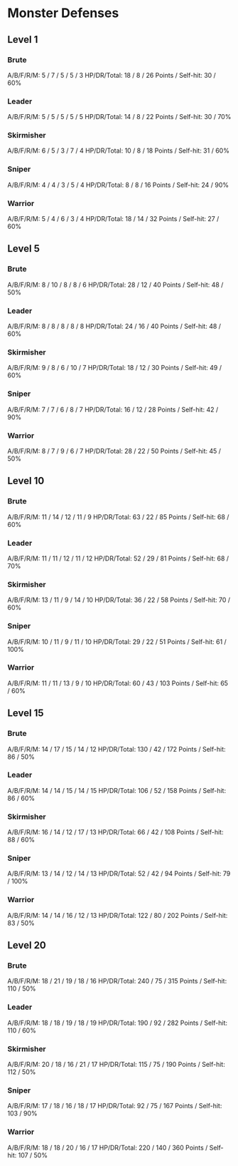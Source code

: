 # Monster Defenses

## Level 1

### Brute
A/B/F/R/M: 5 / 7 / 5 / 5 / 3
HP/DR/Total: 18 / 8 / 26
Points / Self-hit: 30 / 60%

### Leader
A/B/F/R/M: 5 / 5 / 5 / 5 / 5
HP/DR/Total: 14 / 8 / 22
Points / Self-hit: 30 / 70%

### Skirmisher
A/B/F/R/M: 6 / 5 / 3 / 7 / 4
HP/DR/Total: 10 / 8 / 18
Points / Self-hit: 31 / 60%

### Sniper
A/B/F/R/M: 4 / 4 / 3 / 5 / 4
HP/DR/Total: 8 / 8 / 16
Points / Self-hit: 24 / 90%

### Warrior
A/B/F/R/M: 5 / 4 / 6 / 3 / 4
HP/DR/Total: 18 / 14 / 32
Points / Self-hit: 27 / 60%

## Level 5

### Brute
A/B/F/R/M: 8 / 10 / 8 / 8 / 6
HP/DR/Total: 28 / 12 / 40
Points / Self-hit: 48 / 50%

### Leader
A/B/F/R/M: 8 / 8 / 8 / 8 / 8
HP/DR/Total: 24 / 16 / 40
Points / Self-hit: 48 / 60%

### Skirmisher
A/B/F/R/M: 9 / 8 / 6 / 10 / 7
HP/DR/Total: 18 / 12 / 30
Points / Self-hit: 49 / 60%

### Sniper
A/B/F/R/M: 7 / 7 / 6 / 8 / 7
HP/DR/Total: 16 / 12 / 28
Points / Self-hit: 42 / 90%

### Warrior
A/B/F/R/M: 8 / 7 / 9 / 6 / 7
HP/DR/Total: 28 / 22 / 50
Points / Self-hit: 45 / 50%

## Level 10

### Brute
A/B/F/R/M: 11 / 14 / 12 / 11 / 9
HP/DR/Total: 63 / 22 / 85
Points / Self-hit: 68 / 60%

### Leader
A/B/F/R/M: 11 / 11 / 12 / 11 / 12
HP/DR/Total: 52 / 29 / 81
Points / Self-hit: 68 / 70%

### Skirmisher
A/B/F/R/M: 13 / 11 / 9 / 14 / 10
HP/DR/Total: 36 / 22 / 58
Points / Self-hit: 70 / 60%

### Sniper
A/B/F/R/M: 10 / 11 / 9 / 11 / 10
HP/DR/Total: 29 / 22 / 51
Points / Self-hit: 61 / 100%

### Warrior
A/B/F/R/M: 11 / 11 / 13 / 9 / 10
HP/DR/Total: 60 / 43 / 103
Points / Self-hit: 65 / 60%

## Level 15

### Brute
A/B/F/R/M: 14 / 17 / 15 / 14 / 12
HP/DR/Total: 130 / 42 / 172
Points / Self-hit: 86 / 50%

### Leader
A/B/F/R/M: 14 / 14 / 15 / 14 / 15
HP/DR/Total: 106 / 52 / 158
Points / Self-hit: 86 / 60%

### Skirmisher
A/B/F/R/M: 16 / 14 / 12 / 17 / 13
HP/DR/Total: 66 / 42 / 108
Points / Self-hit: 88 / 60%

### Sniper
A/B/F/R/M: 13 / 14 / 12 / 14 / 13
HP/DR/Total: 52 / 42 / 94
Points / Self-hit: 79 / 100%

### Warrior
A/B/F/R/M: 14 / 14 / 16 / 12 / 13
HP/DR/Total: 122 / 80 / 202
Points / Self-hit: 83 / 50%

## Level 20

### Brute
A/B/F/R/M: 18 / 21 / 19 / 18 / 16
HP/DR/Total: 240 / 75 / 315
Points / Self-hit: 110 / 50%

### Leader
A/B/F/R/M: 18 / 18 / 19 / 18 / 19
HP/DR/Total: 190 / 92 / 282
Points / Self-hit: 110 / 60%

### Skirmisher
A/B/F/R/M: 20 / 18 / 16 / 21 / 17
HP/DR/Total: 115 / 75 / 190
Points / Self-hit: 112 / 50%

### Sniper
A/B/F/R/M: 17 / 18 / 16 / 18 / 17
HP/DR/Total: 92 / 75 / 167
Points / Self-hit: 103 / 90%

### Warrior
A/B/F/R/M: 18 / 18 / 20 / 16 / 17
HP/DR/Total: 220 / 140 / 360
Points / Self-hit: 107 / 50%
